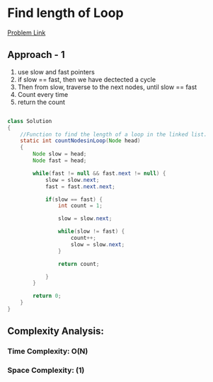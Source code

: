 # Find length of Loop

[Problem Link](https://www.geeksforgeeks.org/problems/find-length-of-loop/1)

## Approach - 1

1. use slow and fast pointers
2. if slow == fast, then we have dectected a cycle
3. Then from slow, traverse to the next nodes, until slow == fast
4. Count every time
5. return the count

```Java

class Solution
{
    //Function to find the length of a loop in the linked list.
    static int countNodesinLoop(Node head)
    {
        Node slow = head;
        Node fast = head;

        while(fast != null && fast.next != null) {
            slow = slow.next;
            fast = fast.next.next;

            if(slow == fast) {
                int count = 1;

                slow = slow.next;

                while(slow != fast) {
                    count++;
                    slow = slow.next;
                }

                return count;

            }
        }

        return 0;
    }
}

```

## Complexity Analysis:

### Time Complexity: O(N)

### Space Complexity: (1)
